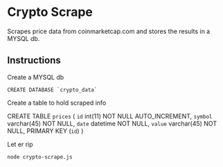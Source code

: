 # Crypto Scrape

Scrapes price data from coinmarketcap.com and stores the results in a MYSQL db.

## Instructions
Create a MYSQL db

```
CREATE DATABASE `crypto_data`
```

Create a table to hold scraped info

CREATE TABLE `prices` (
  `id` int(11) NOT NULL AUTO_INCREMENT,
  `symbol` varchar(45) NOT NULL,
  `date` datetime NOT NULL,
  `value` varchar(45) NOT NULL,
  PRIMARY KEY (`id`)
)

Let er rip

```
node crypto-scrape.js
```

